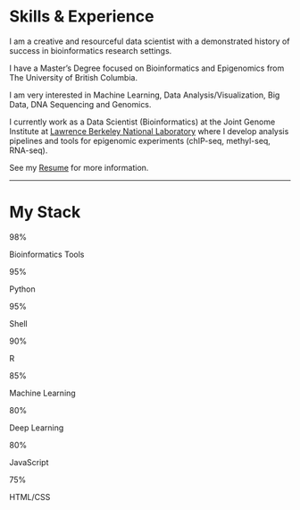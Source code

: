# Skills & Experience

I am a creative and resourceful data scientist with a demonstrated history of success in bioinformatics research settings. 

I have a Master’s Degree focused on Bioinformatics and Epigenomics from The University of British Columbia. 

I am very interested in Machine Learning, Data Analysis/Visualization, Big Data, DNA Sequencing and Genomics. 

I currently work as a Data Scientist (Bioinformatics) at the Joint Genome Institute at [Lawrence Berkeley National Laboratory](https://www.lbl.gov/) where I develop analysis pipelines and tools for epigenomic experiments (chIP-seq, methyl-seq, RNA-seq).

See my [Resume](https://drive.google.com/open?id=194TxAkENt6-cS8qHw9hevo4tI3J_8GLF) for more information.

---

# My Stack

<div class="container">
  <div class="skills bioinf">98%</div>
</div>
<p>Bioinformatics Tools</p>

<div class="container">
  <div class="skills python">95%</div>
</div>
<p>Python</p>

<div class="container">
  <div class="skills shell">95%</div>
</div>
<p>Shell</p>

<div class="container">
  <div class="skills r">90%</div>
</div>
<p>R</p>

<div class="container">
  <div class="skills ml">85%</div>
</div>
<p>Machine Learning</p>

<div class="container">
  <div class="skills dl">80%</div>
</div>
<p>Deep Learning</p>

<div class="container">
  <div class="skills js">80%</div>
</div>
<p>JavaScript</p>

<div class="container">
  <div class="skills html">75%</div>
</div>
<p>HTML/CSS</p>

